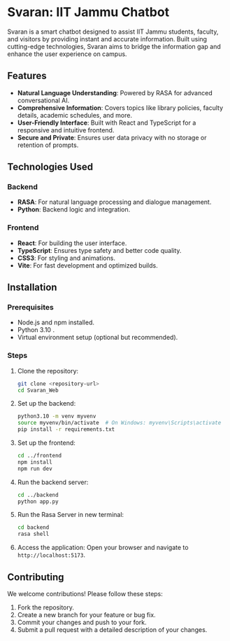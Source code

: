 # Svaran: IIT Jammu Chatbot

Svaran is a smart chatbot designed to assist IIT Jammu students, faculty, and visitors by providing instant and accurate information. Built using cutting-edge technologies, Svaran aims to bridge the information gap and enhance the user experience on campus.

## Features
- **Natural Language Understanding**: Powered by RASA for advanced conversational AI.
- **Comprehensive Information**: Covers topics like library policies, faculty details, academic schedules, and more.
- **User-Friendly Interface**: Built with React and TypeScript for a responsive and intuitive frontend.
- **Secure and Private**: Ensures user data privacy with no storage or retention of prompts.

## Technologies Used
### Backend
- **RASA**: For natural language processing and dialogue management.
- **Python**: Backend logic and integration.

### Frontend
- **React**: For building the user interface.
- **TypeScript**: Ensures type safety and better code quality.
- **CSS3**: For styling and animations.
- **Vite**: For fast development and optimized builds.

## Installation
### Prerequisites
- Node.js and npm installed.
- Python 3.10 .
- Virtual environment setup (optional but recommended).

### Steps
1. Clone the repository:
   ```bash
   git clone <repository-url>
   cd Svaran_Web
   ```

2. Set up the backend:
   ```bash
   python3.10 -m venv myvenv
   source myvenv/bin/activate  # On Windows: myvenv\Scripts\activate
   pip install -r requirements.txt
   ```

3. Set up the frontend:
   ```bash
   cd ../frontend
   npm install
   npm run dev
   ```

4. Run the backend server:
   ```bash
   cd ../backend
   python app.py
   ```

5. Run the Rasa Server in new terminal:
   ```bash
   cd backend
   rasa shell
   ```

6. Access the application:
   Open your browser and navigate to `http://localhost:5173`.

## Contributing
We welcome contributions! Please follow these steps:
1. Fork the repository.
2. Create a new branch for your feature or bug fix.
3. Commit your changes and push to your fork.
4. Submit a pull request with a detailed description of your changes.